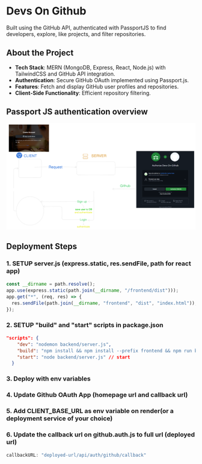 # Devs On Github
Built using the GitHub API, authenticated with PassportJS to find developers, explore, like projects, and filter repositories.

## About the Project  
- **Tech Stack**: MERN (MongoDB, Express, React, Node.js) with TailwindCSS and GitHub API integration.  
- **Authentication**: Secure GitHub OAuth implemented using Passport.js.  
- **Features**: Fetch and display GitHub user profiles and repositories.  
- **Client-Side Functionality**: Efficient repository filtering.  

## Passport JS authentication overview
![](./refer/authentication.png)

## Deployment Steps
### 1. SETUP server.js (express.static, res.sendFile, path for react app)
```js
const __dirname = path.resolve();
app.use(express.static(path.join(__dirname, "/frontend/dist")));
app.get("*", (req, res) => {
  res.sendFile(path.join(__dirname, "frontend", "dist", "index.html"));
});
```
### 2. SETUP "build" and "start" scripts in package.json
```json
"scripts": {
    "dev": "nodemon backend/server.js",
    "build": "npm install && npm install --prefix frontend && npm run build --prefix frontend", // build
    "start": "node backend/server.js" // start
  }
  ```
### 3. Deploy with env variables

### 4. Update Github OAuth App (homepage url and callback url)

### 5. Add CLIENT_BASE_URL as env variable on render(or a deployment service of your choice)

### 6. Update the callback url on github.auth.js to full url (deployed url)
```js
callbackURL: "deployed-url/api/auth/github/callback"
```
